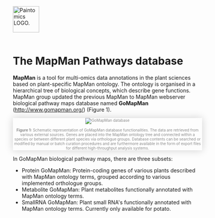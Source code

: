 <div class="imageContainer" style="" >
    <img src="paintomics_150x690.png" title="Paintomics LOGO." style=" height: 70px !important; margin-bottom: 20px; ">
</div>

# The MapMan Pathways database

**MapMan** is a tool for multi-omics data annotations in the plant sciences based on plant-specific MapMan ontology. The ontology is organised in a hierarchical tree of biological concepts, which describe gene functions. MapMan group updated the previous MapMan to MapMan webserver biological pathway maps database named **GoMapMan** (http://www.gomapman.org/) (Figure 1).

<div class="imageContainer" style="box-shadow: 0px 0px 20px #D0D0D0; text-align:center; font-size:10px; color:#898989" >
    <img src="gomapman.jpeg" title="GoMapMan database"/>
    <p class="imageLegend"> <b>Figure 1:</b> Schematic representation of GoMapMan database functionalities. The data are retrieved from various external sources. Genes are placed into the MapMan ontology tree and connected within a species or between different plant species via orthologue groups. Database contents can be searched or modified by manual or batch curation procedures and are furthermore available in the form of export files for different high-throughput analysis systems.</p>
</div>

In GoMapMan biological pathway maps, there are three subsets:

* Protein GoMapMan: Protein-coding genes of various plants described with MapMan ontology terms, grouped according to various implemented orthologue groups.
* Metabolite GoMapMan: Plant metabolites functionally annotated with MapMan ontology terms.
* SmallRNA GoMapMan: Plant small RNA's functionally annotated with MapMan ontology terms. Currently only available for potato.